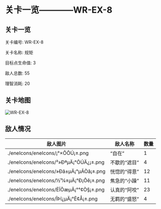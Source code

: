 # 关卡一览————WR-EX-8


## 关卡一览

关卡编号: WR-EX-8

关卡名称: 规矩

目标点生命值: 3

敌人总数: 55

理智消耗: 20


## 关卡地图
![WR-EX-8](./oprMap/WR-EX-8.png)

## 敌人情况

| 敌人图片 | 敌人名称 | 数量  |
|---------|-----|-----|
| ./eneIcons/eneIcons/¡°×ÔÔÚ¡±.png| “自在”  |   1  |
| ./eneIcons/eneIcons/²»ÐªµÄ¡°ÕÚÄ¿¡±.png| 不歇的“遮目”  |   4  |
| ./eneIcons/eneIcons/»Ðã±µÄ¡°µÃÒâ¡±.png| 恍惚的“得意”  |   12  |
| ./eneIcons/eneIcons/½¹¼±µÄ¡°Ð¡Ôê¡±.png| 焦急的“小躁”  |   11  |
| ./eneIcons/eneIcons/ÈÏÕæµÄ¡°°¢Ò§¡±.png| 认真的“阿咬”  |   23  |
| ./eneIcons/eneIcons/ÎÞî¿µÄ¡°Ê¢Å­¡±.png| 无羁的“盛怒”  |   4  |
